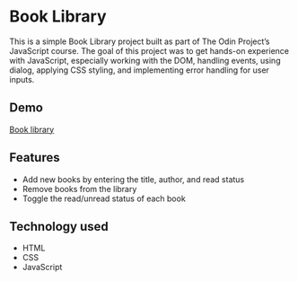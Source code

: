 # Book Library

This is a simple Book Library project built as part of The Odin Project’s JavaScript course. The goal of this project was to get hands-on experience with JavaScript, especially working with the DOM, handling events, using dialog, applying CSS styling, and implementing error handling for user inputs.

## Demo

[Book library](https://bozicag.github.io/Book-Library)

## Features

* Add new books by entering the title, author, and read status
* Remove books from the library
* Toggle the read/unread status of each book


## Technology used

* HTML
* CSS
* JavaScript
